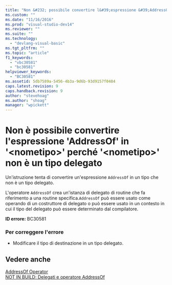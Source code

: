 ```yaml
---
title: "Non &#232; possibile convertire l&#39;espressione &#39;AddressOf&#39; in &#39;&lt;nometipo&gt;&#39; perch&#233; &#39;&lt;nometipo&gt;&#39; non &#232; un tipo delegato | Microsoft Docs"
ms.custom: ""
ms.date: "11/16/2016"
ms.prod: "visual-studio-dev14"
ms.reviewer: ""
ms.suite: ""
ms.technology: 
  - "devlang-visual-basic"
ms.tgt_pltfrm: ""
ms.topic: "article"
f1_keywords: 
  - "vbc30581"
  - "bc30581"
helpviewer_keywords: 
  - "BC30581"
ms.assetid: 5db7589a-5456-4b3a-9d6b-93d9157f0484
caps.latest.revision: 9
caps.handback.revision: 9
author: "stevehoag"
ms.author: "shoag"
manager: "wpickett"
---
```

# Non &#232; possibile convertire l&#39;espressione &#39;AddressOf&#39; in &#39;&lt;nometipo&gt;&#39; perch&#233; &#39;&lt;nometipo&gt;&#39; non &#232; un tipo delegato
Un'istruzione tenta di convertire un'espressione `AddressOf` in un tipo che non è un tipo delegato.  
  
 L'operatore `AddressOf` crea un'istanza di delegato di routine che fa riferimento a una routine specifica.`AddressOf` può essere usato come operando di un costruttore di delegato o può essere usato in un contesto in cui il tipo del delegato può essere determinato dal compilatore.  
  
 **ID errore:** BC30581  
  
### Per correggere l'errore  
  
-   Modificare il tipo di destinazione in un tipo delegato.  
  
## Vedere anche  
 [AddressOf Operator](/dotnet/visual-basic/language-reference/operators/addressof-operator)   
 [NOT IN BUILD: Delegati e operatore AddressOf](http://msdn.microsoft.com/it-it/7b2ed932-8598-4355-b2f7-5cedb23ee86f)